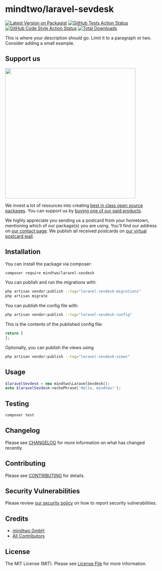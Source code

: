 # mindtwo/laravel-sevdesk

[![Latest Version on Packagist](https://img.shields.io/packagist/v/mindtwo/laravel-sevdesk.svg?style=flat-square)](https://packagist.org/packages/mindtwo/laravel-sevdesk)
[![GitHub Tests Action Status](https://img.shields.io/github/actions/workflow/status/mindtwo/laravel-sevdesk/run-tests.yml?branch=main&label=tests&style=flat-square)](https://github.com/mindtwo/laravel-sevdesk/actions?query=workflow%3Arun-tests+branch%3Amain)
[![GitHub Code Style Action Status](https://img.shields.io/github/actions/workflow/status/mindtwo/laravel-sevdesk/fix-php-code-style-issues.yml?branch=main&label=code%20style&style=flat-square)](https://github.com/mindtwo/laravel-sevdesk/actions?query=workflow%3A"Fix+PHP+code+style+issues"+branch%3Amain)
[![Total Downloads](https://img.shields.io/packagist/dt/mindtwo/laravel-sevdesk.svg?style=flat-square)](https://packagist.org/packages/mindtwo/laravel-sevdesk)

This is where your description should go. Limit it to a paragraph or two. Consider adding a small example.

## Support us

[<img src="https://github-ads.s3.eu-central-1.amazonaws.com/laravel-sevdesk.jpg?t=1" width="419px" />](https://spatie.be/github-ad-click/laravel-sevdesk)

We invest a lot of resources into creating [best in class open source packages](https://spatie.be/open-source). You can support us by [buying one of our paid products](https://spatie.be/open-source/support-us).

We highly appreciate you sending us a postcard from your hometown, mentioning which of our package(s) you are using. You'll find our address on [our contact page](https://spatie.be/about-us). We publish all received postcards on [our virtual postcard wall](https://spatie.be/open-source/postcards).

## Installation

You can install the package via composer:

```bash
composer require mindtwo/laravel-sevdesk
```

You can publish and run the migrations with:

```bash
php artisan vendor:publish --tag="laravel-sevdesk-migrations"
php artisan migrate
```

You can publish the config file with:

```bash
php artisan vendor:publish --tag="laravel-sevdesk-config"
```

This is the contents of the published config file:

```php
return [
];
```

Optionally, you can publish the views using

```bash
php artisan vendor:publish --tag="laravel-sevdesk-views"
```

## Usage

```php
$laravelSevdesk = new mindtwo\LaravelSevdesk();
echo $laravelSevdesk->echoPhrase('Hello, mindtwo!');
```

## Testing

```bash
composer test
```

## Changelog

Please see [CHANGELOG](CHANGELOG.md) for more information on what has changed recently.

## Contributing

Please see [CONTRIBUTING](CONTRIBUTING.md) for details.

## Security Vulnerabilities

Please review [our security policy](../../security/policy) on how to report security vulnerabilities.

## Credits

- [mindtwo GmbH](https://github.com/mindtwo)
- [All Contributors](../../contributors)

## License

The MIT License (MIT). Please see [License File](LICENSE.md) for more information.
